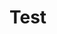 # Test

<script setup>
import GamesTestGame from '../.vitepress/components/games/test-game.vue'
</script>

<GamesTestGame/> 